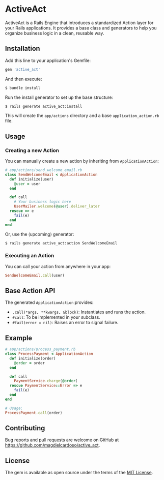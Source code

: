 # ActiveAct

ActiveAct is a Rails Engine that introduces a standardized Action layer for your Rails applications. It provides a base class and generators to help you organize business logic in a clean, reusable way.

## Installation

Add this line to your application's Gemfile:

```ruby
gem 'active_act'
```

And then execute:

```sh
$ bundle install
```

Run the install generator to set up the base structure:

```sh
$ rails generate active_act:install
```

This will create the `app/actions` directory and a base `application_action.rb` file.

## Usage

### Creating a new Action

You can manually create a new action by inheriting from `ApplicationAction`:

```ruby
# app/actions/send_welcome_email.rb
class SendWelcomeEmail < ApplicationAction
  def initialize(user)
    @user = user
  end

  def call
    # Your business logic here
    UserMailer.welcome(@user).deliver_later
  rescue => e
    fail(e)
  end
end
```

Or, use the (upcoming) generator:

```sh
$ rails generate active_act:action SendWelcomeEmail
```

### Executing an Action

You can call your action from anywhere in your app:

```ruby
SendWelcomeEmail.call(user)
```

## Base Action API

The generated `ApplicationAction` provides:

- `.call(*args, **kwargs, &block)`: Instantiates and runs the action.
- `#call`: To be implemented in your subclass.
- `#fail(error = nil)`: Raises an error to signal failure.

## Example

```ruby
# app/actions/process_payment.rb
class ProcessPayment < ApplicationAction
  def initialize(order)
    @order = order
  end

  def call
    PaymentService.charge(@order)
  rescue PaymentService::Error => e
    fail(e)
  end
end

# Usage:
ProcessPayment.call(order)
```

## Contributing

Bug reports and pull requests are welcome on GitHub at https://github.com/magdielcardoso/active_act.

## License

The gem is available as open source under the terms of the [MIT License](https://opensource.org/licenses/MIT).

